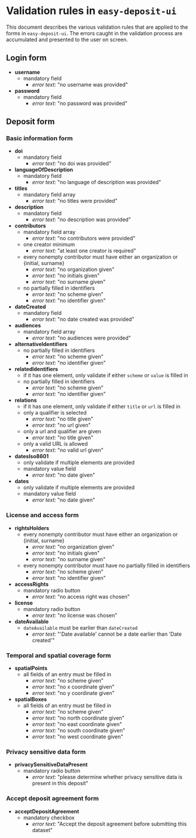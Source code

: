 Validation rules in `easy-deposit-ui`
=====================================

This document describes the various validation rules that are applied to the forms in `easy-deposit-ui`.
The errors caught in the validation process are accumulated and presented to the user on screen.


Login form
----------

* **username**
  * mandatory field
    * _error text:_ "no username was provided"
* **password**
  * mandatory field
    * _error text:_ "no password was provided"


Deposit form
------------

### Basic information form

* **doi**
  * mandatory field
    * _error text:_ "no doi was provided"
* **languageOfDescription**
  * mandatory field
    * _error text:_ "no language of description was provided"
* **titles**
  * mandatory field array
    * _error text:_ "no titles were provided"
* **description**
  * mandatory field
    * _error text:_ "no description was provided"
* **contributors**
  * mandatory field array
    * _error text:_ "no contributors were provided"
  * one creator minimum
    * _error text:_ "at least one creator is required"
  * every nonempty contributor must have either an organization or {initial, surname}
    * _error text:_ "no organization given"
    * _error text:_ "no initials given"
    * _error text:_ "no surname given"
  * no partially filled in identifiers
    * _error text:_ "no scheme given"
    * _error text:_ "no identifier given"
* **dateCreated**
  * mandatory field
    * _error text:_ "no date created was provided"
* **audiences**
  * mandatory field array
    * _error text:_ "no audiences were provided"
* **alternativeIdentifiers**
  * no partially filled in identifiers
    * _error text:_ "no scheme given"
    * _error text:_ "no identifier given"
* **relatedIdentifiers**
  * if it has one element, only validate if either `scheme` or `value` is filled in
  * no partially filled in identifiers
    * _error text:_ "no scheme given"
    * _error text:_ "no identifier given"
* **relations**
  * if it has one element, only validate if either `title` or `url` is filled in
  * only a qualifier is selected
    * _error text:_ "no title given"
    * _error text:_ "no url given"
  * only a url and qualifier are given
    * _error text:_ "no title given"
  * only a valid URL is allowed
    * _error text:_ "no valid url given"
* **datesIso8601**
  * only validate if multiple elements are provided
  * mandatory value field
    * _error text:_ "no date given"
* **dates**
  * only validate if multiple elements are provided
  * mandatory value field
    * _error text:_ "no date given"

### License and access form

* **rightsHolders**
  * every nonempty contributor must have either an organization or {initial, surname}
    * _error text:_ "no organization given"
    * _error text:_ "no initials given"
    * _error text:_ "no surname given"
  * every nonempty contributor must have no partially filled in identifiers
    * _error text:_ "no scheme given"
    * _error text:_ "no identifier given"
* **accessRights**
  * mandatory radio button
    * _error text:_ "no access right was chosen"
* **license**
  * mandatory radio button
    * _error text:_ "no license was chosen"
* **dateAvailable**
  * `dateAvailable` must be earlier than `dateCreated`
    * _error text:_ "'Date available' cannot be a date earlier than 'Date created'"

### Temporal and spatial coverage form

* **spatialPoints**
  * all fields of an entry must be filled in
    * _error text:_ "no scheme given"
    * _error text:_ "no x coordinate given"
    * _error text:_ "no y coordinate given"
* **spatialBoxes**
  * all fields of an entry must be filled in
    * _error text:_ "no scheme given"
    * _error text:_ "no north coordinate given"
    * _error text:_ "no east coordinate given"
    * _error text:_ "no south coordinate given"
    * _error text:_ "no west coordinate given"

### Privacy sensitive data form

* **privacySensitiveDataPresent**
  * mandatory radio button
    * _error text:_ "please determine whether privacy sensitive data is present in this deposit"

### Accept deposit agreement form

* **acceptDepositAgreement**
  * mandatory checkbox
    * _error text:_ "Accept the deposit agreement before submitting this dataset"
